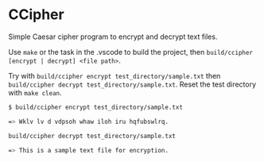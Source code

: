 # CCipher

Simple Caesar cipher program to encrypt and decrypt text files.

Use `make` or the task in the .vscode to build the project, then `build/ccipher [encrypt | decrypt] <file path>`.

Try with `build/ccipher encrypt test_directory/sample.txt` then `build/ccipher decrypt test_directory/sample.txt`. Reset the test directory with `make clean`.

```bash
$ build/ccipher encrypt test_directory/sample.txt

=> Wklv lv d vdpsoh whaw iloh iru hqfubswlrq.

build/ccipher decrypt test_directory/sample.txt

=> This is a sample text file for encryption.

```
